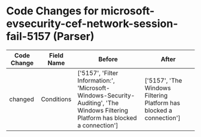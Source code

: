 # Code Changes for microsoft-evsecurity-cef-network-session-fail-5157 (Parser)

| Code Change | Field Name | Before | After |
|-------------|------------|--------|-------|
| changed | Conditions | ['5157', 'Filter Information:', 'Microsoft-Windows-Security-Auditing', 'The Windows Filtering Platform has blocked a connection'] | ['5157', 'The Windows Filtering Platform has blocked a connection'] |